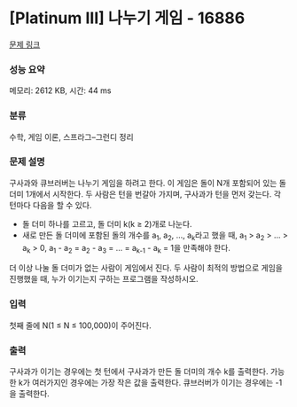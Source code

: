 # [Platinum III] 나누기 게임 - 16886 

[문제 링크](https://www.acmicpc.net/problem/16886) 

### 성능 요약

메모리: 2612 KB, 시간: 44 ms

### 분류

수학, 게임 이론, 스프라그–그런디 정리

### 문제 설명

<p>구사과와 큐브러버는 나누기 게임을 하려고 한다. 이 게임은 돌이 N개 포함되어 있는 돌 더미 1개에서 시작한다. 두 사람은 턴을 번갈아 가지며, 구사과가 턴을 먼저 갖는다. 각 턴마다 다음을 할 수 있다.</p>

<ul>
	<li>돌 더미 하나를 고르고, 돌 더미 k(k ≥ 2)개로 나눈다.</li>
	<li>새로 만든 돌 더미에 포함된 돌의 개수를 a<sub>1</sub>, a<sub>2</sub>, ..., a<sub>k</sub>라고 했을 때, a<sub>1</sub> > a<sub>2</sub> > ... > a<sub>k</sub> > 0, a<sub>1</sub> - a<sub>2</sub> = a<sub>2</sub> - a<sub>3</sub> = ... = a<sub>k-1</sub> - a<sub>k</sub> = 1을 만족해야 한다.</li>
</ul>

<p>더 이상 나눌 돌 더미가 없는 사람이 게임에서 진다. 두 사람이 최적의 방법으로 게임을 진행했을 때, 누가 이기는지 구하는 프로그램을 작성하시오.</p>

### 입력 

 <p>첫째 줄에 N(1 ≤ N ≤ 100,000)이 주어진다.</p>

### 출력 

 <p>구사과가 이기는 경우에는 첫 턴에서 구사과가 만든 돌 더미의 개수 k를 출력한다. 가능한 k가 여러가지인 경우에는 가장 작은 값을 출력한다. 큐브러버가 이기는 경우에는 -1을 출력한다.</p>

